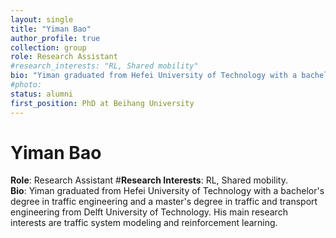 ```yaml
---
layout: single
title: "Yiman Bao"
author_profile: true
collection: group
role: Research Assistant
#research_interests: "RL, Shared mobility"
bio: "Yiman graduated from Hefei University of Technology with a bachelor's degree in traffic engineering and a master's degree in traffic and transport engineering from Delft University of Technology. His main research interests are traffic system modeling and reinforcement learning."
#photo: 
status: alumni
first_position: PhD at Beihang University
---
```


# Yiman Bao

**Role**: Research Assistant 
#**Research Interests**: RL, Shared mobility.  
**Bio**: Yiman graduated from Hefei University of Technology with a bachelor's degree in traffic engineering and a master's degree in traffic and transport engineering from Delft University of Technology. His main research interests are traffic system modeling and reinforcement learning.
